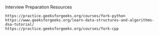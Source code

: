 Interview Preparation Resources


    https://practice.geeksforgeeks.org/courses/fork-python
    https://www.geeksforgeeks.org/learn-data-structures-and-algorithms-dsa-tutorial/
    https://practice.geeksforgeeks.org/courses/fork-cpp
    
    
